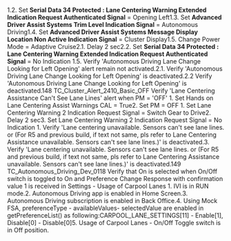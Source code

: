 1.2. Set **Serial Data 34 Protected : Lane Centering Warning Extended Indication Request Authenticated Signal** = Opening Left1.3. Set **Advanced Driver Assist Systems Trim Level Indication Signal** = Autonomous Driving1.4. Set **Advanced Driver Assist Systems Message Display Location Non Active Indication Signal** = Cluster Display1.5. Change Power Mode = Adaptive Cruise2.1. Delay 2 sec2.2. Set **Serial Data 34 Protected : Lane Centering Warning Extended Indication Request Authenticated Signal** = No Indication 1.5. Verify 'Autonomous Driving Lane Change Looking for Left Opening' alert remain not activated.2.1. Verify 'Autonomous Driving Lane Change Looking for Left Opening' is deactivated.2.2 Verify 'Autonomous Driving Lane Change Looking for Left Opening' is deactivated.148 TC_Cluster_Alert_2410_Basic_OFF Verify 'Lane Centering Assistance Can't See Lane Lines' alert when PM = 'OFF' 1. Set Hands on Lane Centering Assist Warnings CAL = True2. Set PM = OFF 1. Set Lane Centering Warning 2 Indication Request Signal = Switch Gear to Drive2. Delay 2 sec3. Set Lane Centering Warning 2 Indication Request Signal = No Indication 1. Verify 'Lane centering unavailable. Sensors can't see lane lines. or (For R5 and previous build, if text not same, pls refer to Lane Centering Assistance unavailable. Sensors can't see lane lines.)' is deactivated.3. Verify 'Lane centering unavailable. Sensors can't see lane lines. or (For R5 and previous build, if text not same, pls refer to Lane Centering Assistance unavailable. Sensors can't see lane lines.)' is deactivated.149 TC_Autonomous_Driving_Dev_0118 Verify that On is selected when On/Off switch is toggled to On and Preference Change Response with confirmation value 1 is received in Settings - Usage of Carpool Lanes 1. IVI is in RUN mode.2. Autonomous Driving app is enabled in Home Screen.3. Autonomous Driving subscription is enabled in Back Office.4. Using Mock FSA, preferenceType - availableValues- selectedValue are enabled in getPreferenceList() as following:CARPOOL_LANE_SETTINGS[11] - Enable[1], Disable[0] - Disable[0]5. Usage of Carpool Lanes - On/Off Toggle switch is in Off position.